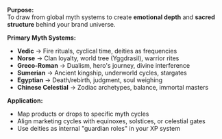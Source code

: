 **Purpose:**  
To draw from global myth systems to create **emotional depth** and **sacred structure** behind your brand universe.

**Primary Myth Systems:**

- **Vedic** → Fire rituals, cyclical time, deities as frequencies
- **Norse** → Clan loyalty, world tree (Yggdrasil), warrior rites
- **Greco-Roman** → Dualism, hero's journey, divine interference
- **Sumerian** → Ancient kingship, underworld cycles, stargates
- **Egyptian** → Death/rebirth, judgment, soul weighing
- **Chinese Celestial** → Zodiac archetypes, balance, immortal masters

**Application:**

- Map products or drops to specific myth cycles
- Align marketing cycles with equinoxes, solstices, or celestial gates
- Use deities as internal "guardian roles" in your XP system
